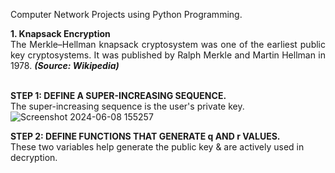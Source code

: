 Computer Network Projects using Python Programming.
<p align='justify'><b>1. Knapsack Encryption</b><br/>
The Merkle–Hellman knapsack cryptosystem was one of the earliest public key cryptosystems. It was published by Ralph Merkle and Martin Hellman in 1978. <i><b>(Source: Wikipedia)</b></i><br/><br/>
  
<b>STEP 1: DEFINE A SUPER-INCREASING SEQUENCE.</b> <br/>
The super-increasing sequence is the user's private key.
![Screenshot 2024-06-08 155257](https://github.com/ChiragRadhakrishna43-7/Cryptography/assets/121251823/8389b1df-483e-402d-8f65-9e9f886fbd0f)

<b>STEP 2: DEFINE FUNCTIONS THAT GENERATE q AND r VALUES.</b> <br/>
These two variables help generate the public key & are actively used in decryption.
</p>
